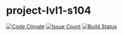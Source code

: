 # project-lvl1-s104

[![Code Climate](https://codeclimate.com/github/har1ey/project-lvl1-s104/badges/gpa.svg)](https://codeclimate.com/github/har1ey/project-lvl1-s104)
[![Issue Count](https://codeclimate.com/github/har1ey/project-lvl1-s104/badges/issue_count.svg)](https://codeclimate.com/har1ey/project-lvl1-s104)
[![Build Status](https://travis-ci.org/har1ey/project-lvl1-s104.svg?branch=master)](https://travis-ci.org/har1ey/project-lvl1-s104)
